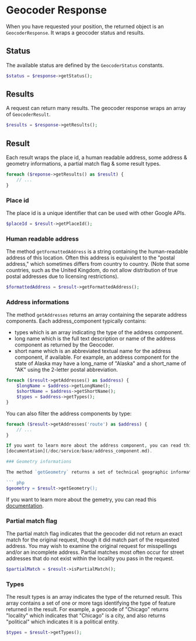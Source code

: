 # Geocoder Response

When you have requested your position, the returned object is an `GeocoderResponse`. It wraps a geocoder status and 
results.

## Status

The available status are defined by the `GeocoderStatus` constants.

``` php
$status = $response->getStatus();
```

## Results

A request can return many results. The geocoder response wraps an array of `GeocoderResult`.

``` php
$results = $response->getResults();
```

## Result

Each result wraps the place id, a human readable address, some address & geometry informations, a partial match flag & 
some result types.

``` php
foreach ($reponse->getResults() as $result) {
    // ...
}
```

### Place id

The place id is a unique identifier that can be used with other Google APIs.

``` php
$placeId = $result->getPlaceId();
```

### Human readable address

The method `getFormattedAddress` is a string containing the human-readable address of this location. Often this
address is equivalent to the "postal address," which sometimes differs from country to country. (Note that some
countries, such as the United Kingdom, do not allow distribution of true postal addresses due to licensing
restrictions).

``` php
$formattedAddress = $result->getFormattedAddress();
```

### Address informations

The method `getAddresses` returns an array containing the separate address components. Each address_component
typically contains:

 - types which is an array indicating the type of the address component.
 - long name which is the full text description or name of the address component as returned by the Geocoder.
 - short name which is an abbreviated textual name for the address component, if available. For example, an address
   component for the state of Alaska may have a long_name of "Alaska" and a short_name of "AK" using the 2-letter
   postal abbreviation.

``` php
foreach ($result->getAddresses() as $address) {
    $longName = $address->getLongName();
    $shortName = $address->getShortName();
    $types = $address->getTypes();
}
```

You can also filter the address components by type:

``` php
foreach ($result->getAddresses('route') as $address) {
    // ...
}

If you want to learn more about the address component, you can read this 
[documentation](/doc/service/base/address_component.md).

### Geometry informations

The method `getGeometry` returns a set of technical geographic informations about your geocoding.

``` php
$geometry = $result->getGeometry();
```

If you want to learn more about the gemetry, you can read this [documentation](/doc/service/base/geometry.md).

### Partial match flag

The partial match flag indicates that the geocoder did not return an exact match for the original request, though it
did match part of the requested address. You may wish to examine the original request for misspellings and/or an
incomplete address. Partial matches most often occur for street addresses that do not exist within the locality you
pass in the request.

``` php
$partialMatch = $result->isPartialMatch();
```

### Types

The result types is an array indicates the type of the returned result. This array contains a set of one or more tags
identifying the type of feature returned in the result. For example, a geocode of "Chicago" returns "locality" which
indicates that "Chicago" is a city, and also returns "political" which indicates it is a political entity.

``` php
$types = $result->getTypes();
```
